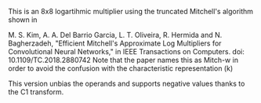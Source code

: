 This is an 8x8 logartihmic multiplier using the truncated Mitchell's algorithm shown in 

M. S. Kim, A. A. Del Barrio Garcia, L. T. Oliveira, R. Hermida and N. Bagherzadeh, "Efficient Mitchell's Approximate Log Multipliers for Convolutional 
Neural Networks," in IEEE Transactions on Computers. doi: 10.1109/TC.2018.2880742
Note that the paper names this as Mitch-w in order to avoid the confusion with the characteristic representation (k)

This version unbias the operands and supports negative values thanks to the C1 transform.
